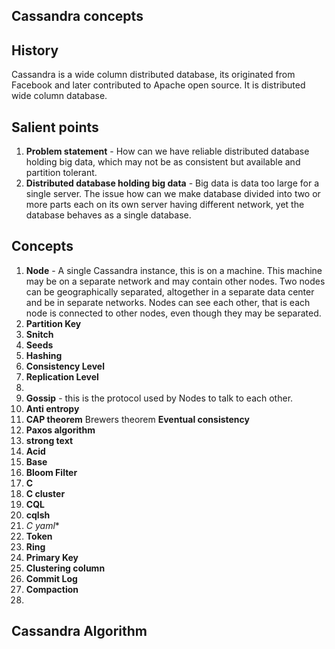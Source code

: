 ## Cassandra concepts

## History
Cassandra is a wide column distributed database, its originated from Facebook and later contributed to Apache open source.  It is distributed wide column database. 

## Salient points
1. **Problem statement** - How can we have  reliable distributed database holding big data, which may not be as consistent but available and partition tolerant. 
2. **Distributed database holding big data** - Big data is data too large for a single server. The issue how can we make database divided into two or more parts each on its own server having different network, yet the database behaves as a single database. 

## Concepts 
1. **Node** - A single Cassandra instance, this is on a machine. This machine may be on a separate  network and may contain other nodes. Two nodes can be geographically separated, altogether in a separate data center and be in separate networks. Nodes can see each other, that is each node is connected to other nodes, even though they may be separated.  
2. **Partition Key**
3. **Snitch**
4. **Seeds**
5. **Hashing**
6. **Consistency Level**
7. **Replication Level**
8. 
9. **Gossip** - this is the protocol used by Nodes to talk to each other.
10. **Anti entropy**
11. **CAP theorem** Brewers theorem **Eventual consistency**
12. **Paxos algorithm**
13. **strong text**
14. **Acid**
15. **Base**
16. **Bloom Filter**
17. **C**
18. **C cluster**
19. **CQL**
20. **cqlsh**
21. **C* yaml**
22. **Token**
23. **Ring**
24. **Primary Key**
25. **Clustering column**
26. **Commit Log**
27. **Compaction**
28. 

## Cassandra Algorithm
<!--stackedit_data:
eyJoaXN0b3J5IjpbLTE2MDgxNjg3MTksLTczMDQ3NzM3OCwxNT
M1MjEyNzQ5LDYxNzg5NDY5NiwtMTY0MzA1OTQ1MV19
-->